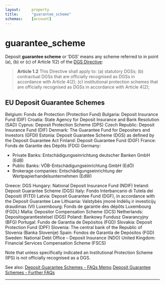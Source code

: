 ```yaml
---
layout:     property
title:      "guarantee_scheme"
schemas:    [account]
---
```


# guarantee_scheme
Deposit **guarantee scheme** or ‘DGS’ means any scheme referred to in point (a), (b) or (c) of Article 1(2) of the [DGS Directive][dgs]:

> **Article 1.2**
> This Directive shall apply to:
> (a) statutory DGSs;
> (b) contractual DGSs that are officially recognised as DGSs in accordance with Article 4(2);
> (c) institutional protection schemes that are officially recognised as DGSs in accordance with Article 4(2);

## EU Deposit Guarantee Schemes
Belgium: Fonds de Protection (Protection Fund)
Bulgaria: Deposit Insurance Fund (DIF)
Croatia: State Agency for Deposit Insurance and Bank Resolution (SAD)
Cyprus: Deposit Protection Scheme (DPS)
Czech Republic: Deposit Insurance Fund (DIF)
Denmark: The Guarantee Fund for Depositers and Investors (GFDI)
Estonia: Deposit Guarantee Scheme (DGS) as defined by the Deposit Guarantee Act
Finland: Deposit Guarantee Fund (DGF)
France: Fonds de Garantie des Dépôts (FDG)
Germany:
- Private Banks: Entschädigungseinrichtung deutscher Banken GmbH (EdB)
- Public Banks: VÖB-Entschädigungseinrichtung GmbH (EdÖ)
- Brokerage companies: Entschädigungseinrichtung der Wertpapierhandelsunternehmen (EdW)

Greece: DGS
Hungary: National Deposit Insurance Fund (NDIF)
Ireland: Deposit Guarantee Scheme (DGS)
Italy: Fondo Interbancario di Tutela dei Depositi (FITD)
Latvia: Deposit Guarantee Fund (DGF), in accordance with the Deposit Guarantee Law
Lithuania: 	Valstybės įmonė Indėlių ir investicijų draudimas (VI)
Luxembourg: Fonds de garantie des dépôts Luxembourg (FGDL)
Malta: Depositor Compensation Scheme (DCS)
Netherlands: Depositogarantiestelsel (DGS)
Poland: Bankowy Fundusz Gwarancyjny (BFG)
Portugal: Fundo de Garantia de Depósitos (FGD)
Slovakia: Deposit Protection Fund (DPF)
Slovenia:  The central bank of the Republic of Slovenia (Banka Slovenije)
Spain: Fondos de Garantía de Depósitos (FGD)
Sweden: National Debt Office – Deposit Insurance (NDO)
United Kingdom: Financial Services Compensation Scheme (FSCS)

Note that unless specifically indicated an Institutional Protection Scheme (IPS) is not officially recognised as a DGS.

See also:
[Deposit Guarantee Schemes - FAQs Memo][2]
[Deposit Guarantee Schemes - Further FAQs][3]

---
[dgs]: http://eur-lex.europa.eu/legal-content/EN/TXT/?uri=CELEX%3A32014L0049
[2]: http://europa.eu/rapid/press-release_MEMO-15-6153_en.htm
[3]: http://europa.eu/rapid/press-release_MEMO-15-6165_en.htm

